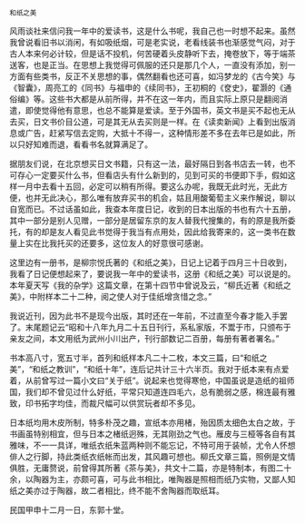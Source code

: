     和纸之美 

   风雨谈社来信问我一年中的爱读书，这是什么书呢，我自己也一时想不起来。虽然我曾说看旧书以消闲，有如吸纸烟，可是老实说，老看线装书也渐感觉气闷，对于古人本来何必计较，但是话不投机，何苦硬着头皮静听下去，掩卷放下，等于端茶送客，也是正当。在思想上我觉得可佩服的还只是那几个人，一直没有添加，别一方面有些类书，反正不关思想的事，偶然翻看也还可喜，如冯梦龙的《古今笑》与《智囊》，周亮工的《同书》与福申的《续同书》，王初桐的《奁史》，翟灏的《通俗编》等。这些书大都是从前所得，并不在这一年内，而且实际上原只是翻阅消遣，即使觉得他有意思，也总不能算是爱读。至于外国书，英文书是买不起也无从去买，日文书价目公道，可是其无从去买则是一样。在《读卖新闻》上看到出版消息或广告，赶紧写信去定购，大抵十不得一，这种情形差不多在去年已是如此，所以只好知难而退，看看书名就算满足了。

   据朋友们说，在北京想买日文书籍，只有这一法，最好隔日到各书店去一转，也不可存心一定要买什么书，但看店头有什么新到的，见到可买的书便即下手，假如这样一月中去看十五回，必定可以稍有所得。要这么办呢，我既无此时光，无此方便，也并无此决心，那么唯有放弃买书的机会，姑且用酸葡萄主义来作解说，聊以自宽而已。不过话虽如此，我查本年度日记，收到的日本出版的书也有六十五册，其中一部分是别人见赠，一部分是居留东京的友人替我代搜集的，有的原是我所委托，有的却是友人看见此书觉得于我当有点用处，因此给我寄来的，这一类书在数量上实在比我托买的还要多，这位友人的好意很可感谢。

   这里边有一册书，是柳宗悦氏著的《和纸之美》，日记上记着于四月三十日收到，我看了日记便想起来了，要说我一年中的爱读书，这册《和纸之美》可以说是的。本年夏天写《我的杂学》这篇文章，在第十四节中曾说及云，“柳氏近著《和纸之美》，中附样本二十二种，阅之使人对于佳纸增贪惜之念。”

   我说近刊，因为此书不是现今出版，其时还在一年前，不过直至今春才能入手罢了。末尾题记云“昭和十八年九月二十五日刊行，系私家版，不鬻于市，只颁布于亲友之间，本文用纸为武州小川出产，刊行部数记二百册，每册有著者署名。”

   书本高八寸，宽五寸半，首列和纸样本凡二十二枚，本文三篇，曰“和纸之美”，“和纸之教训”，“和纸十年”，连后记共计三十六半页。我对于纸本来有点爱着，从前曾写过一篇小文曰“关于纸”。说起来也觉得寒伧，中国虽说是造纸的祖师国，我们却不曾见过什么好纸，平常只知道连四毛六，总有脆弱之感，棉连最有雅致，印书拓字均佳，而裁尺幅可以供赏玩者却不多见。

   日本纸均用木皮所制，特多朴茂之趣，宣纸本亦用楮，殆因质太细色太白之故，于书画虽特别相宜，但与日本之楮纸迥殊，无其刚劲之气也。雁皮与三桠等各自有其雅味，不一一具详，唯纸衣纸朱蓝两种则不能忘记，不特可用于装帧，尤令人怀想俳人之行脚，持此类纸衣纸帐而出发，其风趣可想也。柳氏文章三篇，照例是文情俱胜，无庸赘说，前曾得其所著《茶与美》，共文十二篇，亦是特制本，有图二十余，以陶器为主，亦颇可喜，可与此书相比，唯陶器是照相而纸乃实物，又鄙人知纸之美亦过于陶器，故二者相比，终不能不舍陶器而取纸耳。

   民国甲申十二月一日，东郭十堂。

